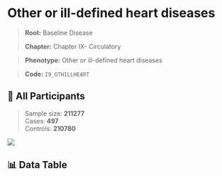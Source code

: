 # Other or ill-defined heart diseases

> **Root:** Baseline Disease  

> **Chapter:** Chapter IX- Circulatory  

> **Phenotype:** Other or ill-defined heart diseases  

> **Code:** `I9_OTHILLHEART`

## 🧪 All Participants  
> Sample size: **211277**  
> Cases: **497**  
> Controls: **210780**
<img src="/Sensitive/Figures/ALL/Baseline/I9_OTHILLHEART.png"/>

## 📊 Data Table
<CsvTableMRF src="/Sensitive/Data/ALL/Baseline/LG_I9_OTHILLHEART.csv"/>

